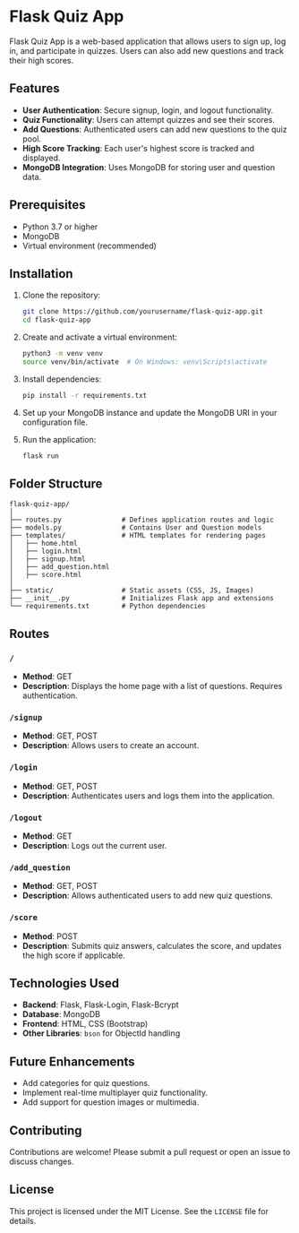 # Flask Quiz App

Flask Quiz App is a web-based application that allows users to sign up, log in, and participate in quizzes. Users can also add new questions and track their high scores.

## Features

- **User Authentication**: Secure signup, login, and logout functionality.
- **Quiz Functionality**: Users can attempt quizzes and see their scores.
- **Add Questions**: Authenticated users can add new questions to the quiz pool.
- **High Score Tracking**: Each user's highest score is tracked and displayed.
- **MongoDB Integration**: Uses MongoDB for storing user and question data.

## Prerequisites

- Python 3.7 or higher
- MongoDB
- Virtual environment (recommended)

## Installation

1. Clone the repository:

   ```bash
   git clone https://github.com/yourusername/flask-quiz-app.git
   cd flask-quiz-app
   ```

2. Create and activate a virtual environment:

   ```bash
   python3 -m venv venv
   source venv/bin/activate  # On Windows: venv\Scripts\activate
   ```

3. Install dependencies:

   ```bash
   pip install -r requirements.txt
   ```

4. Set up your MongoDB instance and update the MongoDB URI in your configuration file.

5. Run the application:

   ```bash
   flask run
   ```

## Folder Structure

```
flask-quiz-app/
│
├── routes.py               # Defines application routes and logic
├── models.py               # Contains User and Question models
├── templates/              # HTML templates for rendering pages
│   ├── home.html
│   ├── login.html
│   ├── signup.html
│   ├── add_question.html
│   ├── score.html
│
├── static/                 # Static assets (CSS, JS, Images)
├── __init__.py             # Initializes Flask app and extensions
└── requirements.txt        # Python dependencies
```

## Routes

### `/`
- **Method**: GET
- **Description**: Displays the home page with a list of questions. Requires authentication.

### `/signup`
- **Method**: GET, POST
- **Description**: Allows users to create an account.

### `/login`
- **Method**: GET, POST
- **Description**: Authenticates users and logs them into the application.

### `/logout`
- **Method**: GET
- **Description**: Logs out the current user.

### `/add_question`
- **Method**: GET, POST
- **Description**: Allows authenticated users to add new quiz questions.

### `/score`
- **Method**: POST
- **Description**: Submits quiz answers, calculates the score, and updates the high score if applicable.

## Technologies Used

- **Backend**: Flask, Flask-Login, Flask-Bcrypt
- **Database**: MongoDB
- **Frontend**: HTML, CSS (Bootstrap)
- **Other Libraries**: `bson` for ObjectId handling

## Future Enhancements

- Add categories for quiz questions.
- Implement real-time multiplayer quiz functionality.
- Add support for question images or multimedia.

## Contributing

Contributions are welcome! Please submit a pull request or open an issue to discuss changes.

## License

This project is licensed under the MIT License. See the `LICENSE` file for details.
